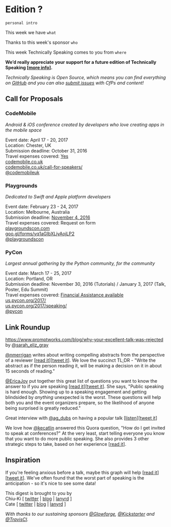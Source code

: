 # Edition ?

`personal intro`

This week we have `what`

Thanks to this week's sponsor `who`

This week Technically Speaking comes to you from `where`

**We’d really appreciate your support for a future edition of Technically Speaking [[more info](http://www.techspeak.email/sponsorship/)].**  

*Technically Speaking is Open Source, which means you can find everything on [GitHub](https://github.com/catehstn/technically-speaking/) and you can also [submit issues](https://github.com/catehstn/technically-speaking/issues/new) with CfPs and content!*  

## Call for Proposals

### CodeMobile
*Android & iOS conference created by developers who love creating apps in the mobile space*

Event date: April 17 - 20, 2017  
Location: Chester, UK  
Submission deadline: October 31, 2016  
Travel expenses covered: [Yes](https://twitter.com/Codemobileuk/status/790236567973535744)  
[codemobile.co.uk](http://www.codemobile.co.uk/)  
[codemobile.co.uk/call-for-speakers/](http://www.codemobile.co.uk/call-for-speakers/)  
[@codemobileuk](https://twitter.com/codemobileuk)


### Playgrounds
*Dedicated to Swift and Apple platform developers*

Event date: February 23 - 24, 2017  
Location: Melbourne, Australia  
Submission deadline: [November 4, 2016](https://twitter.com/playgroundscon/status/787052035434831872)  
Travel expenses covered: Request on form  
[playgroundscon.com](http://www.playgroundscon.com/)  
[goo.gl/forms/yq1aGIbXLjyAojLP2](https://goo.gl/forms/yq1aGIbXLjyAojLP2)  
[@playgroundscon](https://twitter.com/playgroundscon)


### PyCon
*Largest annual gathering by the Python community, for the community*

Event date: March 17 - 25, 2017  
Location: Portland, OR  
Submission deadline: November 30, 2016 (Tutorials) / January 3, 2017 (Talk, Poster, Edu Summit)  
Travel expenses covered: [Financial Assistance available](https://us.pycon.org/2017/financial-assistance/)  
[us.pycon.org/2017/](https://us.pycon.org/2017/)  
[us.pycon.org/2017/speaking/](https://us.pycon.org/2017/speaking/)  
[@pycon](https://twitter.com/pycon)


## Link Roundup

https://www.promptworks.com/blog/why-your-excellent-talk-was-rejected by [@sarah_eliz_gray](https://twitter.com/sarah_eliz_gray)

[@nmerrigan](https://twitter.com/nmerrigan) writes about writing compelling abstracts from the perspective of a reviewer [[read it](http://www.certsandprogs.com/2015/02/make-me-offer-i-cant-refusewriting.html)][[tweet it](https://twitter.com/home?status=Make%20me%20an%20offer%20I%20cant%20refuse%E2%80%93Writing%20abstracts%20for%20conference%20organizers%20-%20http%3A//www.certsandprogs.com/2015/02/make-me-offer-i-cant-refusewriting.html%20/via%20%40techspeakdigest)]. We love the succinct TL;DR - "Write the abstract as if the person reading it, will be making a decision on it in about 15 seconds of reading."

[@EricaJoy](http://twitter.com/ericajoy) put together this great list of questions you want to know the answer to if you are speaking [[read it](https://medium.com/@ericajoy/what-to-expect-when-youre-speaking-89bc6efc1706#.p1vnxx365)][[tweet it](https://twitter.com/home?status=What%20to%20Expect%20When%20You%E2%80%99re%20Speaking%20by%20%40EricaJoy%20https%3A//medium.com/%40ericajoy/what-to-expect-when-youre-speaking-89bc6efc1706%23.p1vnxx365%20via%20%40techspeakdigest)]. She says, "Public speaking is hard enough. Showing up to a speaking engagement and getting blindsided by _anything_ unexpected is the worst. These questions will help both you and the event organizers prepare, so the likelihood of anyone being surprised is greatly reduced."

Great interview with [@ag_dubs](http://twitter.com/ag_dubs) on having a popular talk [[listen](http://toast.show/series1/going-viral.html)][[tweet it](https://twitter.com/home?status=Ep%203%3A%20Going%20Viral%20-%20Ashley%20Williams%20-%20http%3A//toast.show/series1/going-viral.html%20/via%20%40techspeakdigest)]

We love how [@kecatlin](https://twitter.com/kecatlin) answered this Quora question, "How do I get invited to speak at conferences?" At the very least, start telling everyone you know that you want to do more public speaking. She also provides 3 other strategic steps to take, based on her experience [[read it](https://www.quora.com/How-do-I-get-invited-to-speak-at-conferences)].


## Inspiration

If you're feeling anxious before a talk, maybe this graph will help [[read it](https://www.reddit.com/r/dataisbeautiful/comments/4ybkmk/heart_rate_during_conference_presentation_oc/)][[tweet it](https://twitter.com/home?status=Too%20Many%20Requests%20https%3A//www.reddit.com/r/dataisbeautiful/comments/4ybkmk/heart_rate_during_conference_presentation_oc/%20via%20%40techspeakdigest)]. We've often found that the worst part of speaking is the anticipation - so it's nice to see some data!  


This digest is brought to you by  
Chiu-Ki [ [twitter](https://twitter.com/chiuki) | [blog](http://blog.sqisland.com/) | [lanyrd](http://lanyrd.com/profile/chiuki/) ]  
Cate [ [twitter](https://twitter.com/catehstn) | [blog](http://www.catehuston.com/blog/) | [lanyrd](http://lanyrd.com/profile/catehstn/) ]

*With thanks to our sustaining sponsors [@Glowforge](http://twitter.com/glowforge), [@Kickstarter](http://twitter.com/kickstarter) and [@TravisCI](http://twitter.com/travisci).*
